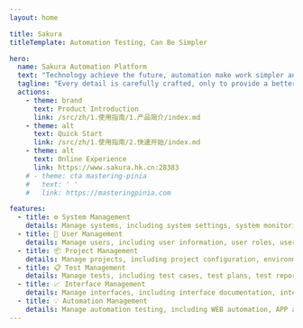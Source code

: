 ```yaml
---
layout: home

title: Sakura
titleTemplate: Automation Testing, Can Be Simpler

hero:
  name: Sakura Automation Platform
  text: "Technology achieve the future, automation make work simpler and more efficient"
  tagline: "Every detail is carefully crafted, only to provide a better user experience"
  actions:
    - theme: brand
      text: Product Introduction
      link: /src/zh/1.使用指南/1.产品简介/index.md
    - theme: alt
      text: Quick Start
      link: /src/zh/1.使用指南/2.快速开始/index.md
    - theme: alt
      text: Online Experience
      link: https://www.sakura.hk.cn:28383
    # - theme: cta mastering-pinia
    #   text: ' '
    #   link: https://masteringpinia.com

features:
  - title: ⚙️ System Management
    details: Manage systems, including system settings, system monitoring, system logs, etc.
  - title: 👤 User Management
    details: Manage users, including user information, user roles, user permissions, etc.
  - title: 📦 Project Management
    details: Manage projects, including project configuration, environment configuration, automation configuration, etc.
  - title: 📋 Test Management
    details: Manage tests, including test cases, test plans, test reports, test metrics, etc.
  - title: 📈 Interface Management
    details: Manage interfaces, including interface documentation, interface debugging, interface automation testing, etc.
  - title: 💡 Automation Management
    details: Manage automation testing, including WEB automation, APP automation, API automation, performance automation, etc.
---
```


<script setup>
import { onMounted, onBeforeUnmount, ref, h, createApp, defineAsyncComponent } from 'vue'
// import VideoGlass from '/.vitepress/theme/components/Video/VideoGlass.vue'
// import CustomVideo from '/.vitepress/theme/components/video/CustomVideo.vue'

// 动态导入 VideoGlass 组件
const VideoGlass = defineAsyncComponent(() =>
  import('/.vitepress/theme/components/Video/VideoGlass.vue')
)

onMounted(() => {
  // 获取hero和features容器
  const heroSection = document.querySelector('.VPHero')
  const featuresSection = document.querySelector('.VPFeatures')
  const videoContainer = document.querySelector('.video-container')
  
  if (heroSection && featuresSection && videoContainer) {
    // 将视频容器移动到hero和features之间
    heroSection.parentNode.insertBefore(videoContainer, featuresSection)
  }
})
</script>

<div class="video-container" style="display:none;">
  <div class="video-wrapper">
    <VideoGlass
      src="https://cdn3.easylink.cc/mp4_avthumb_bb20d47e-74d7-4a31-a187-467ed550f739_%E5%AE%A3%E4%BC%A0%E8%A7%86%E9%A2%911.mp4?e=1743586629&token=J_WyMIdhZtwb0E0QHWRqEfQrd5lVSWLffl9QxaxP:iN3pwipS5q3_-EyBTu6qXW9NLj0=",
      poster="/video/sakura.png"
      title="科技成就未来"
      subtitle="自动化将使工作更简单高效"
      width="100%"
      height="auto"
      maxWidth="1200px"
      :autoplay="false"
    />
  </div>
</div>

<style>

:root {
  --vp-home-hero-name-color: transparent;
  --vp-home-hero-name-background: -webkit-linear-gradient(120deg, #f16d9c 0%, #5D67E8);

  --vp-home-hero-image-background-image: linear-gradient(-45deg, #bd34fe 50%, #47caff 50%);
  --vp-home-hero-image-filter: blur(44px);

  --vp-button-alt-bg: var(--vp-c-default-4);
  --vp-button-brand-active-border: #453fa4;
  --c-yellow-1: #453fa4;
  --c-yellow-2: #6f68e0;
  --c-black-darker: #f8f8f8;
}

.VPHero {
  padding: calc(var(--vp-nav-height) + var(--vp-layout-top-height, 0px) + 80px) 64px 40px !important;
}

.VPContent.is-home{
  padding-top: 40px;
  .VPHome {
    margin-bottom: 30px;
  }
  .main {
    .name {
      max-width: 100%;
      font-size: 50px;
      margin: 30px 0;
      .clip {
        background: linear-gradient(120deg, #f16d9c 0%, #5D67E8);
        -webkit-background-clip: text;
        background-clip: text;
        -webkit-text-fill-color: transparent;
      }
    }
    .text {
      max-width: 100%;
      font-size: 30px;
    }
    .tagline {
      max-width: 100%;
      font-size: 22px;
    }
  }
}

.video-container {
  display: block !important;
}

.video-wrapper {
  max-width: 1200px;
  margin: 0 auto;
  padding: 0 24px 40px;
}

.VPFeatures {
  position: relative;
  z-index: 10;
}

.VPButton.brand {
    border-color: #e5e7eb !important;
    color: #ffffff !important;
    background-color: #6f68e0 !important;
    border-width: 1px !important;
}
.VPButton.alt{
    border-color: #e5e7eb !important;
    color: #3c3c43 !important;
    background-color: #ffffff !important;
    border-width: 1px !important;
}
.VPButton.alt:hover {
    border-color: #0000 !important;
    color: #3c3c43 !important;
    background-color: #e4e4e9 !important;
}
.VPFooter {
    padding: 12px !important;
}

@media (min-width: 640px) {
  .video-wrapper {
    padding: 0 48px 40px;
  }
}

@media (min-width: 960px) {
  .video-wrapper {
    padding: 0 64px 40px;
  }
}
</style>
